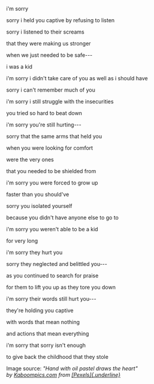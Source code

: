 

i'm sorry 

sorry i held you captive by refusing to listen

sorry i listened to their screams 

that they were making us stronger 

when we just needed to be safe---

i was a kid 

i'm sorry i didn't take care of you as well as i should have

sorry i can't remember much of you 

i'm sorry i still struggle with the insecurities 

you tried so hard to beat down 

i'm sorry you're still hurting---

sorry that the same arms that held you

when you were looking for comfort 

were the very ones 

that you needed to be shielded from 

i'm sorry you were forced to grow up 

faster than you should've 

sorry you isolated yourself 

because you didn't have anyone else to go to

i'm sorry you weren't able to be a kid

for very long

i'm sorry they hurt you

sorry they neglected and belittled you---

as you continued to search for praise

for them to lift you up as they tore you down

i'm sorry their words still hurt you---

they're holding you captive 

with words that mean nothing 

and actions that mean everything 

i'm sorry that sorry isn't enough

to give back the childhood that they stole 

Image source: *"Hand with oil pastel draws the heart"
by [Kaboompics.com](https://www.pexels.com/@kaboompics?utm_content=attributionCopyText&utm_medium=referral&utm_source=pexels)* *from [[Pexels]{.underline}](https://www.pexels.com/photo/hand-with-oil-pastel-draws-the-heart-6333/?utm_content=attributionCopyText&utm_medium=referral&utm_source=pexels)*
